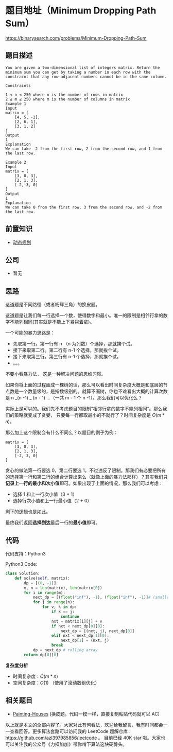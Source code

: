 # 题目地址（Minimum Dropping Path Sum）

https://binarysearch.com/problems/Minimum-Dropping-Path-Sum

## 题目描述

```
You are given a two-dimensional list of integers matrix. Return the minimum sum you can get by taking a number in each row with the constraint that any row-adjacent numbers cannot be in the same column.

Constraints

1 ≤ n ≤ 250 where n is the number of rows in matrix
2 ≤ m ≤ 250 where m is the number of columns in matrix
Example 1
Input
matrix = [
    [4, 5, -2],
    [2, 6, 1],
    [3, 1, 2]
]
Output
1
Explanation
We can take -2 from the first row, 2 from the second row, and 1 from the last row.

Example 2
Input
matrix = [
    [3, 0, 3],
    [2, 1, 3],
    [-2, 3, 0]
]
Output
1
Explanation
We can take 0 from the first row, 3 from the second row, and -2 from the last row.
```

## 前置知识

- [动态规划](https://github.com/azl397985856/leetcode/blob/master/thinkings/dynamic-programming.md "动态规划")

## 公司

- 暂无

## 思路

这道题是不同路径（或者杨辉三角）的换皮题。

这道题是让我们每一行选择一个数，使得数字和最小。唯一的限制是相邻行拿的数字不能列相同(其实就是不能上下紧挨着拿)。

一个可能的暴力思路是：

- 先取第一行。第一行有 n （n 为列数）个选择，那就挨个试。
- 接下来取第二行。第二行有 n-1 个选择，那就挨个试。
- 接下来取第三行。第三行有 n-1 个选择，那就挨个试。
- 。。。

不要小看暴力法， 这是一种解决问题的思维习惯。

如果你将上面的过程画成一棵树的话，那么可以看出时间复杂度大概是和底层的节点数是一个数量级的，是指数级别的。就算不画树，你也不难看出大概的计算次数是 n _(n -1) _ (n - 1) ...（一共 m - 1 个 n -1）。那么我们可以优化么？

实际上是可以的。我们先不考虑题目的限制”相邻行拿的数字不能列相同“。那么我们的策略就变成了贪婪， 只要每一行都取最小的不就行了？时间复杂度是 $O(m * n)$。

那么加上这个限制会有什么不同么？以题目的例子为例：

```
matrix = [
    [3, 0, 3],
    [2, 1, 3],
    [-2, 3, 0]
]
```

贪心的做法第一行要选 0，第二行要选 1，不过违反了限制。那我们有必要把所有的选择第一行和第二行的组合计算出来么（就像上面的暴力法那样）？其实我们只**记录上一行的最小和次小值**即可。如果出现了上面的情况，那么我们可以考虑：

- 选择 1 和上一行次小值（3 + 1）
- 选择行次小值和上一行最小值（2 + 0）

剩下的逻辑也是如此。

最终我们返回**选择到达**最后一行的**最小值**即可。

## 代码

代码支持：Python3

Python3 Code:

```py
class Solution:
    def solve(self, matrix):
        dp = [(0, -1)]
        m, n = len(matrix), len(matrix[0])
        for i in range(m):
            next_dp = [(float("inf"), -1), (float("inf"), -1)]# (smallest, 2nd smallest)
            for j in range(n):
                for v, k in dp:
                    if k == j:
                        continue
                    nxt = matrix[i][j] + v
                    if nxt < next_dp[0][0]:
                        next_dp = [(nxt, j), next_dp[0]]
                    elif nxt < next_dp[1][0]:
                        next_dp[1] = (nxt, j)
                    break
            dp = next_dp # rolling array
        return dp[0][0]

```

**复杂度分析**

- 时间复杂度：$O(m*n)$
- 空间复杂度：$O(1)$ （使用了滚动数组优化）

## 相关题目

- [Painting-Houses](https://binarysearch.com/problems/Painting-Houses) (换皮题。代码一模一样，直接复制粘贴代码就可以 AC)

以上就是本文的全部内容了。大家对此有何看法，欢迎给我留言，我有时间都会一一查看回答。更多算法套路可以访问我的 LeetCode 题解仓库：https://github.com/azl397985856/leetcode 。 目前已经 40K star 啦。大家也可以关注我的公众号《力扣加加》带你啃下算法这块硬骨头。

